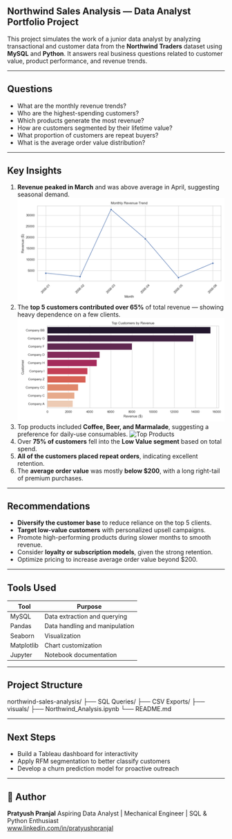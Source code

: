 ## Northwind Sales Analysis — Data Analyst Portfolio Project

This project simulates the work of a junior data analyst by analyzing transactional and customer data from the **Northwind Traders** dataset using **MySQL** and **Python**. It answers real business questions related to customer value, product performance, and revenue trends.

---

## Questions

- What are the monthly revenue trends?
- Who are the highest-spending customers?
- Which products generate the most revenue?
- How are customers segmented by their lifetime value?
- What proportion of customers are repeat buyers?
- What is the average order value distribution?

---

## Key Insights

1. **Revenue peaked in March** and was above average in April, suggesting seasonal demand.
![Monthly Revenue](visuals/monthly_revenue.png)
2. The **top 5 customers contributed over 65%** of total revenue — showing heavy dependence on a few clients.
![Top Customers](visuals/top_customers_bar.png)
3. Top products included **Coffee, Beer, and Marmalade**, suggesting a preference for daily-use consumables.
![Top Products](visuals/top_products.png)
4. Over **75% of customers** fell into the **Low Value segment** based on total spend.
5. **All of the customers placed repeat orders**, indicating excellent retention.
6. The **average order value** was mostly **below \$200**, with a long right-tail of premium purchases.

---

## Recommendations

- **Diversify the customer base** to reduce reliance on the top 5 clients.
- **Target low-value customers** with personalized upsell campaigns.
- Promote high-performing products during slower months to smooth revenue.
- Consider **loyalty or subscription models**, given the strong retention.
- Optimize pricing to increase average order value beyond \$200.

---

## Tools Used

| Tool      | Purpose                          |
|-----------|----------------------------------|
| MySQL     | Data extraction and querying     |
| Pandas    | Data handling and manipulation   |
| Seaborn   | Visualization                    |
| Matplotlib| Chart customization              |
| Jupyter   | Notebook documentation           |

---

## Project Structure

northwind-sales-analysis/
├── SQL Queries/
├── CSV Exports/
├── visuals/
├── Northwind_Analysis.ipynb
└── README.md

---

## Next Steps

- Build a Tableau dashboard for interactivity
- Apply RFM segmentation to better classify customers
- Develop a churn prediction model for proactive outreach

---

## 👤 Author

**Pratyush Pranjal**
Aspiring Data Analyst | Mechanical Engineer | SQL & Python Enthusiast  
www.linkedin.com/in/pratyushpranjal
